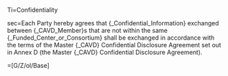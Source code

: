 Ti=Confidentiality

sec=Each Party hereby agrees that {_Confidential_Information} exchanged between {_CAVD_Member}s that are not within the same {_Funded_Center_or_Consortium} shall be exchanged in accordance with the terms of the Master {_CAVD} Confidential Disclosure Agreement set out in Annex D (the Master {_CAVD} Confidential Disclosure Agreement).

=[G/Z/ol/Base]
